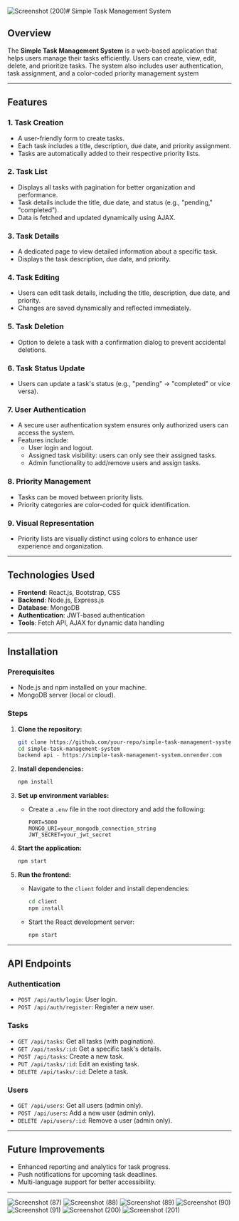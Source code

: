 ![Screenshot (200)](https://github.com/user-attachments/assets/b7b6cbc1-823f-4367-b682-60a490b69701)# Simple Task Management System

## Overview
The **Simple Task Management System** is a web-based application that helps users manage their tasks efficiently. Users can create, view, edit, delete, and prioritize tasks. The system also includes user authentication, task assignment, and a color-coded priority management system

---

## Features

### 1. **Task Creation**
- A user-friendly form to create tasks.
- Each task includes a title, description, due date, and priority assignment.
- Tasks are automatically added to their respective priority lists.

### 2. **Task List**
- Displays all tasks with pagination for better organization and performance.
- Task details include the title, due date, and status (e.g., "pending," "completed").
- Data is fetched and updated dynamically using AJAX.

### 3. **Task Details**
- A dedicated page to view detailed information about a specific task.
- Displays the task description, due date, and priority.

### 4. **Task Editing**
- Users can edit task details, including the title, description, due date, and priority.
- Changes are saved dynamically and reflected immediately.

### 5. **Task Deletion**
- Option to delete a task with a confirmation dialog to prevent accidental deletions.

### 6. **Task Status Update**
- Users can update a task's status (e.g., "pending" → "completed" or vice versa).

### 7. **User Authentication**
- A secure user authentication system ensures only authorized users can access the system.
- Features include:
  - User login and logout.
  - Assigned task visibility: users can only see their assigned tasks.
  - Admin functionality to add/remove users and assign tasks.

### 8. **Priority Management**
- Tasks can be moved between priority lists.
- Priority categories are color-coded for quick identification.

### 9. **Visual Representation**
- Priority lists are visually distinct using colors to enhance user experience and organization.

---

## Technologies Used
- **Frontend**: React.js, Bootstrap, CSS
- **Backend**: Node.js, Express.js
- **Database**: MongoDB
- **Authentication**: JWT-based authentication
- **Tools**: Fetch API, AJAX for dynamic data handling

---

## Installation

### Prerequisites
- Node.js and npm installed on your machine.
- MongoDB server (local or cloud).

### Steps
1. **Clone the repository:**
   ```bash
   git clone https://github.com/your-repo/simple-task-management-system.git
   cd simple-task-management-system
   backend api - https://simple-task-management-system.onrender.com
   ```

2. **Install dependencies:**
   ```bash
   npm install
   ```

3. **Set up environment variables:**
   - Create a `.env` file in the root directory and add the following:
     ```env
     PORT=5000
     MONGO_URI=your_mongodb_connection_string
     JWT_SECRET=your_jwt_secret
     ```

4. **Start the application:**
   ```bash
   npm start
   ```

5. **Run the frontend:**
   - Navigate to the `client` folder and install dependencies:
     ```bash
     cd client
     npm install
     ```
   - Start the React development server:
     ```bash
     npm start
     ```

---

## API Endpoints

### Authentication
- `POST /api/auth/login`: User login.
- `POST /api/auth/register`: Register a new user.

### Tasks
- `GET /api/tasks`: Get all tasks (with pagination).
- `GET /api/tasks/:id`: Get a specific task's details.
- `POST /api/tasks`: Create a new task.
- `PUT /api/tasks/:id`: Edit an existing task.
- `DELETE /api/tasks/:id`: Delete a task.

### Users
- `GET /api/users`: Get all users (admin only).
- `POST /api/users`: Add a new user (admin only).
- `DELETE /api/users/:id`: Remove a user (admin only).

---

## Future Improvements
- Enhanced reporting and analytics for task progress.
- Push notifications for upcoming task deadlines.
- Multi-language support for better accessibility.

---
![Screenshot (87)](https://github.com/user-attachments/assets/612c2032-bfd0-43b9-beba-e170386dc311)
![Screenshot (88)](https://github.com/user-attachments/assets/20d87a39-9501-4078-a24d-eae322a54ff2)
![Screenshot (89)](https://github.com/user-attachments/assets/3fba70de-c31d-4d32-adb7-f206bf4725cd)
![Screenshot (90)](https://github.com/user-attachments/assets/ca2bbc98-7a55-442d-8c07-5543200bab99)
![Screenshot (91)](https://github.com/user-attachments/assets/adaed8c1-0ece-4716-b2cb-e13cf0828fbd)
![Screenshot (200)](https://github.com/user-attachments/assets/c1650c15-dd3b-404a-a123-915adfab1441)
![Screenshot (201)](https://github.com/user-attachments/assets/e87d22d9-3d31-4cfa-996f-4639f41634c0)


